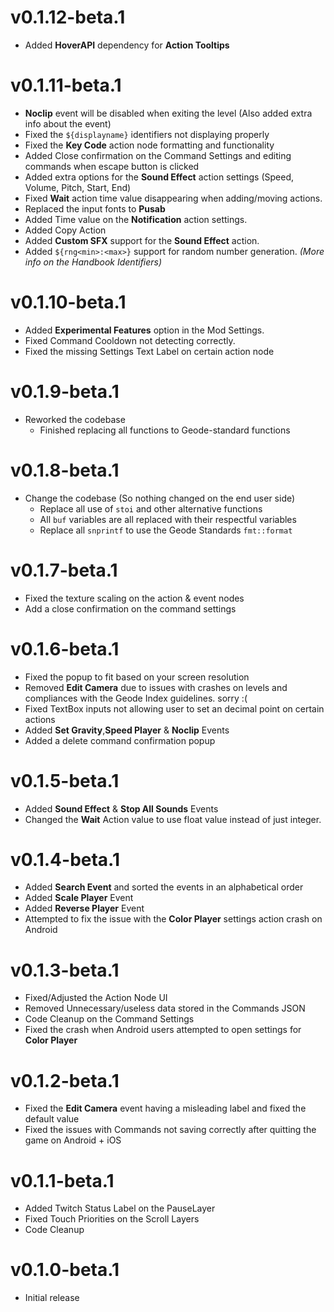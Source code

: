 # v0.1.12-beta.1
- Added **HoverAPI** dependency for **Action Tooltips**

# v0.1.11-beta.1
- **Noclip** event will be disabled when exiting the level (Also added extra info about the event)
- Fixed the `${displayname}` identifiers not displaying properly
- Fixed the **Key Code** action node formatting and functionality
- Added Close confirmation on the Command Settings and editing commands when escape button is clicked
- Added extra options for the **Sound Effect** action settings (Speed, Volume, Pitch, Start, End)
- Fixed **Wait** action time value disappearing when adding/moving actions.
- Replaced the input fonts to **Pusab**
- Added Time value on the **Notification** action settings.
- Added Copy Action
- Added **Custom SFX** support for the **Sound Effect** action.
- Added `${rng<min>:<max>}` support for random number generation. *(More info on the Handbook Identifiers)*

# v0.1.10-beta.1
- Added **Experimental Features** option in the Mod Settings.
- Fixed Command Cooldown not detecting correctly.
- Fixed the missing Settings Text Label on certain action node

# v0.1.9-beta.1
- Reworked the codebase
  - Finished replacing all functions to Geode-standard functions

# v0.1.8-beta.1
- Change the codebase (So nothing changed on the end user side)
  - Replace all use of `stoi` and other alternative functions
  - All `buf` variables are all replaced with their respectful variables
  - Replace all `snprintf` to use the Geode Standards `fmt::format`

# v0.1.7-beta.1
- Fixed the texture scaling on the action & event nodes
- Add a close confirmation on the command settings

# v0.1.6-beta.1
- Fixed the popup to fit based on your screen resolution
- Removed **Edit Camera** due to issues with crashes on levels and compliances with the Geode Index guidelines. sorry :(
- Fixed TextBox inputs not allowing user to set an decimal point on certain actions
- Added **Set Gravity**,**Speed Player** & **Noclip** Events
- Added a delete command confirmation popup

# v0.1.5-beta.1
- Added **Sound Effect** & **Stop All Sounds** Events
- Changed the **Wait** Action value to use float value instead of just integer.

# v0.1.4-beta.1
- Added **Search Event** and sorted the events in an alphabetical order
- Added **Scale Player** Event
- Added **Reverse Player** Event
- Attempted to fix the issue with the **Color Player** settings action crash on Android

# v0.1.3-beta.1
- Fixed/Adjusted the Action Node UI
- Removed Unnecessary/useless data stored in the Commands JSON
- Code Cleanup on the Command Settings
- Fixed the crash when Android users attempted to open settings for **Color Player** 

# v0.1.2-beta.1
- Fixed the **Edit Camera** event having a misleading label and fixed the default value
- Fixed the issues with Commands not saving correctly after quitting the game on Android + iOS

# v0.1.1-beta.1
- Added Twitch Status Label on the PauseLayer
- Fixed Touch Priorities on the Scroll Layers
- Code Cleanup

# v0.1.0-beta.1
- Initial release